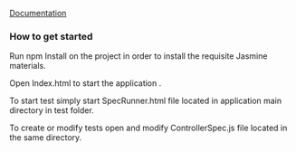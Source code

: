 [Documentation](https://chrisayo.github.io/Project8/docs "Documentation")
### How to get started

Run npm Install on the project in order to install the requisite Jasmine materials.

Open Index.html to start the application .

To start test simply start SpecRunner.html file located in application main directory in test folder.

To create or modify tests open and modify ControllerSpec.js file located in the same directory.